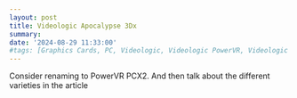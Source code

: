 ```yaml
---
layout: post
title: Videologic Apocalypse 3Dx
summary: 
date: '2024-08-29 11:33:00'
#tags: [Graphics Cards, PC, Videologic, Videologic PowerVR, Videologic PowerVR Models]
---
```


Consider renaming to PowerVR PCX2. And then talk about the different varieties in the article